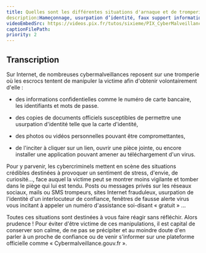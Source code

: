 ```yaml
---
title: Quelles sont les différentes situations d'arnaque et de tromperies sur internet ?
description:Hameçonnage, usurpation d’identité, faux support informatique : il existe de nombreuses techniques d'arnaque en ligne. Apprenez à les éviter à l'aide de cette vidéo.
videoEmbedSrc: https://videos.pix.fr/tutos/sixieme/PIX_CyberMalveillance_v06_231109.mp4
captionFilePath:
priority: 2
---
```


## Transcription

Sur Internet, de nombreuses cybermalveillances reposent sur une tromperie où les escrocs tentent de manipuler la victime afin d'obtenir volontairement d'elle :

- des informations confidentielles comme le numéro de carte bancaire, les identifiants et mots de passe.

- des copies de documents officiels susceptibles de permettre une usurpation d'identité telle que la carte d'identité,

- des photos ou vidéos personnelles pouvant être compromettantes,

- de l'inciter à cliquer sur un lien, ouvrir une pièce jointe, ou encore installer une application pouvant amener au téléchargement d'un virus.

Pour y parvenir, les cybercriminels mettent en scène des situations crédibles destinées à provoquer un sentiment de stress, d'envie, de curiosité..., face auquel la victime peut se montrer moins vigilante et tomber dans le piège qui lui est tendu. Posts ou messages privés sur les réseaux sociaux, mails ou SMS trompeurs, sites Internet frauduleux, usurpation de l'identité d'un interlocuteur de confiance, fenêtres de fausse alerte virus vous incitant à appeler un numéro d'assistance soi-disant « gratuit » ...

Toutes ces situations sont destinées à vous faire réagir sans réfléchir. Alors prudence ! Pour éviter d'être victime de ces manipulations, il est capital de conserver son calme, de ne pas se précipiter et au moindre doute d'en parler à un proche de confiance ou de venir s'informer sur une plateforme officielle comme « Cybermalveillance.gouv.fr ».
